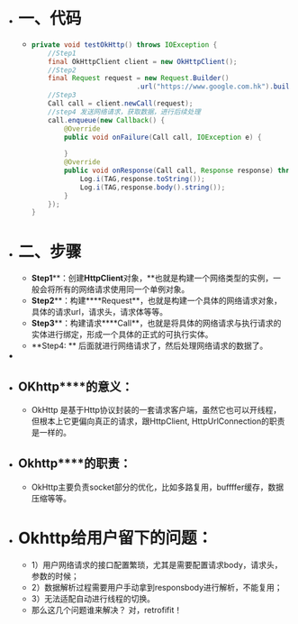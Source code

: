 - # 一、代码
	- ```java
	  private void testOkHttp() throws IOException {
	      //Step1
	      final OkHttpClient client = new OkHttpClient();
	      //Step2
	      final Request request = new Request.Builder()
	      						.url("https://www.google.com.hk").build();
	      //Step3
	      Call call = client.newCall(request);
	      //step4 发送网络请求，获取数据，进行后续处理
	      call.enqueue(new Callback() {
	          @Override
	          public void onFailure(Call call, IOException e) {
	            
	          }
	          @Override
	          public void onResponse(Call call, Response response) throws IOException {
	              Log.i(TAG,response.toString());
	              Log.i(TAG,response.body().string());
	          }
	      });
	  }
	  ```
- # 二、步骤
	- **Step1****：创建****HttpClient****对象，**也就是构建一个网络类型的实例，一般会将所有的网络请求使用同一个单例对象。
	- **Step2****：构建****Request**，也就是构建一个具体的网络请求对象，具体的请求url，请求头，请求体等等。
	- **Step3****：构建请求****Call**，也就是将具体的网络请求与执行请求的实体进行绑定，形成一个具体的正式的可执行实体。
	- **Step4: ** 后面就进行网络请求了，然后处理网络请求的数据了。
-
- ## **OKhttp****的意义**：
	- OkHttp 是基于Http协议封装的一套请求客户端，虽然它也可以开线程，但根本上它更偏向真正的请求，跟HttpClient, HttpUrlConnection的职责是一样的。
- ## **Okhttp****的职责：**
	- OkHttp主要负责socket部分的优化，比如多路复用，buffffer缓存，数据压缩等等。
- # Okhttp给用户留下的问题：
	- 1）用户网络请求的接口配置繁琐，尤其是需要配置请求body，请求头，参数的时候；
	- 2）数据解析过程需要用户手动拿到responsbody进行解析，不能复用；
	- 3）无法适配自动进行线程的切换。
	- 那么这几个问题谁来解决？ 对，retrofifit！